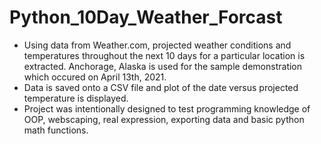# Python_10Day_Weather_Forcast
- Using data from Weather.com, projected weather conditions and temperatures throughout the next 10 days for a particular location is extracted. Anchorage, Alaska is used for the sample demonstration which occured on April 13th, 2021. 
- Data is saved onto a CSV file and plot of the date versus projected temperature is displayed.  
- Project was intentionally designed to test programming knowledge of OOP, webscaping, real expression, exporting data and basic python math functions.
